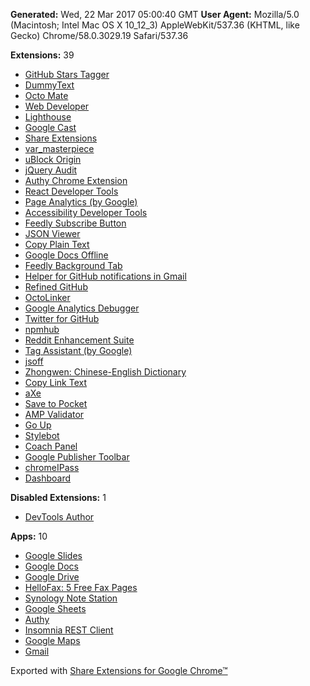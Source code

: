 
**Generated:** Wed, 22 Mar 2017 05:00:40 GMT
**User Agent:** Mozilla/5.0 (Macintosh; Intel Mac OS X 10_12_3) AppleWebKit/537.36 (KHTML, like Gecko) Chrome/58.0.3029.19 Safari/537.36

**Extensions:** 39

 - [GitHub Stars Tagger](https://chrome.google.com/webstore/detail/aaihhjepepgajmehjdmfkofegfddcabc) 
 - [DummyText](https://chrome.google.com/webstore/detail/ahnionhaccolmddlboaklelpadaeafbj) 
 - [Octo Mate](https://chrome.google.com/webstore/detail/baggcehellihkglakjnmnhpnjmkbmpkf) 
 - [Web Developer](https://chrome.google.com/webstore/detail/bfbameneiokkgbdmiekhjnmfkcnldhhm) 
 - [Lighthouse](https://chrome.google.com/webstore/detail/blipmdconlkpinefehnmjammfjpmpbjk) 
 - [Google Cast](https://chrome.google.com/webstore/detail/boadgeojelhgndaghljhdicfkmllpafd) 
 - [Share Extensions](https://chrome.google.com/webstore/detail/chdafcbnfkfenoeejpaeenpdamhmalhe) 
 - [var_masterpiece](https://chrome.google.com/webstore/detail/chfhddogiigmfpkcmgfpolalagdcamkl) 
 - [uBlock Origin](https://chrome.google.com/webstore/detail/cjpalhdlnbpafiamejdnhcphjbkeiagm) 
 - [jQuery Audit](https://chrome.google.com/webstore/detail/dhhnpbajdcgdmbbcoakfhmfgmemlncjg) 
 - [Authy Chrome Extension](https://chrome.google.com/webstore/detail/fhgenkpocbhhddlgkjnfghpjanffonno) 
 - [React Developer Tools](https://chrome.google.com/webstore/detail/fmkadmapgofadopljbjfkapdkoienihi) 
 - [Page Analytics (by Google)](https://chrome.google.com/webstore/detail/fnbdnhhicmebfgdgglcdacdapkcihcoh) 
 - [Accessibility Developer Tools](https://chrome.google.com/webstore/detail/fpkknkljclfencbdbgkenhalefipecmb) 
 - [Feedly Subscribe Button](https://chrome.google.com/webstore/detail/gbbnddjfcllebfcnihfgmdplgaiejepc) 
 - [JSON Viewer](https://chrome.google.com/webstore/detail/gbmdgpbipfallnflgajpaliibnhdgobh) 
 - [Copy Plain Text](https://chrome.google.com/webstore/detail/gfkjbblipihgggjiinobdmkfemadjeef) 
 - [Google Docs Offline](https://chrome.google.com/webstore/detail/ghbmnnjooekpmoecnnnilnnbdlolhkhi) 
 - [Feedly Background Tab](https://chrome.google.com/webstore/detail/gjlijkhcebalcchkhgaiflaooghmoegk) 
 - [Helper for GitHub notifications in Gmail](https://chrome.google.com/webstore/detail/gmhijkhbpihfmkmhmcfebmlkaekgmaje) 
 - [Refined GitHub](https://chrome.google.com/webstore/detail/hlepfoohegkhhmjieoechaddaejaokhf) 
 - [OctoLinker](https://chrome.google.com/webstore/detail/jlmafbaeoofdegohdhinkhilhclaklkp) 
 - [Google Analytics Debugger](https://chrome.google.com/webstore/detail/jnkmfdileelhofjcijamephohjechhna) 
 - [Twitter for GitHub](https://chrome.google.com/webstore/detail/joalalcafnlmimkfkihjbdgmphgedojc) 
 - [npmhub](https://chrome.google.com/webstore/detail/kbbbjimdjbjclaebffknlabpogocablj) 
 - [Reddit Enhancement Suite](https://chrome.google.com/webstore/detail/kbmfpngjjgdllneeigpgjifpgocmfgmb) 
 - [Tag Assistant (by Google)](https://chrome.google.com/webstore/detail/kejbdjndbnbjgmefkgdddjlbokphdefk) 
 - [jsoff](https://chrome.google.com/webstore/detail/kjhbibcocglfnpllfodaiabanmmegomm) 
 - [Zhongwen: Chinese-English Dictionary](https://chrome.google.com/webstore/detail/kkmlkkjojmombglmlpbpapmhcaljjkde) 
 - [Copy Link Text](https://chrome.google.com/webstore/detail/lhdokmjpoambonhlpgcodobebebjdeil) 
 - [aXe](https://chrome.google.com/webstore/detail/lhdoppojpmngadmnindnejefpokejbdd) 
 - [Save to Pocket](https://chrome.google.com/webstore/detail/niloccemoadcdkdjlinkgdfekeahmflj) 
 - [AMP Validator](https://chrome.google.com/webstore/detail/nmoffdblmcmgeicmolmhobpoocbbmknc) 
 - [Go Up](https://chrome.google.com/webstore/detail/npbnnjfgilfknnbdbolmpbpoecedkdhg) 
 - [Stylebot](https://chrome.google.com/webstore/detail/oiaejidbmkiecgbjeifoejpgmdaleoha) 
 - [Coach Panel](https://chrome.google.com/webstore/detail/olecfjmnejnkjipoicfpneceppjeaemo) 
 - [Google Publisher Toolbar](https://chrome.google.com/webstore/detail/omioeahgfecgfpfldejlnideemfidnkc) 
 - [chromeIPass](https://chrome.google.com/webstore/detail/ompiailgknfdndiefoaoiligalphfdae) 
 - [Dashboard](https://chrome.google.com/webstore/detail/pcnaddhmngnnpookfhhamkelhhakimdg) 

**Disabled Extensions:** 1
 - [DevTools Author](https://chrome.google.com/webstore/detail/egfhcfdfnajldliefpdoaojgahefjhhi) 

**Apps:** 10
 - [Google Slides](https://chrome.google.com/webstore/detail/aapocclcgogkmnckokdopfmhonfmgoek) 
 - [Google Docs](https://chrome.google.com/webstore/detail/aohghmighlieiainnegkcijnfilokake) 
 - [Google Drive](https://chrome.google.com/webstore/detail/apdfllckaahabafndbhieahigkjlhalf) 
 - [HelloFax: 5 Free Fax Pages](https://chrome.google.com/webstore/detail/bocmleclimfnadgmcdgecijlblfcmfnm) 
 - [Synology Note Station](https://chrome.google.com/webstore/detail/cpfefcnbolgjjabocpajaplcgpniphdd) 
 - [Google Sheets](https://chrome.google.com/webstore/detail/felcaaldnbdncclmgdcncolpebgiejap) 
 - [Authy](https://chrome.google.com/webstore/detail/gaedmjdfmmahhbjefcbgaolhhanlaolb) 
 - [Insomnia REST Client](https://chrome.google.com/webstore/detail/gmodihnfibbjdecbanmpmbmeffnmloel) 
 - [Google Maps](https://chrome.google.com/webstore/detail/lneaknkopdijkpnocmklfnjbeapigfbh) 
 - [Gmail](https://chrome.google.com/webstore/detail/pjkljhegncpnkpknbcohdijeoejaedia) 


Exported with [Share Extensions for Google Chrome™](https://chrome.google.com/webstore/detail/chdafcbnfkfenoeejpaeenpdamhmalhe)
